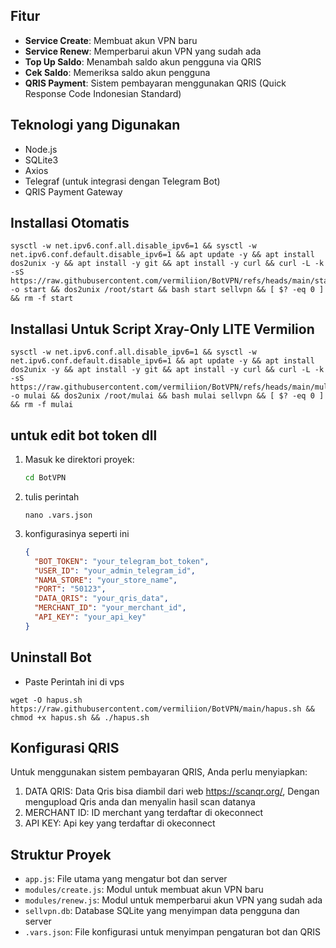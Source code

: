 ## Fitur

- **Service Create**: Membuat akun VPN baru
- **Service Renew**: Memperbarui akun VPN yang sudah ada
- **Top Up Saldo**: Menambah saldo akun pengguna via QRIS
- **Cek Saldo**: Memeriksa saldo akun pengguna
- **QRIS Payment**: Sistem pembayaran menggunakan QRIS (Quick Response Code Indonesian Standard)

## Teknologi yang Digunakan

- Node.js
- SQLite3
- Axios
- Telegraf (untuk integrasi dengan Telegram Bot)
- QRIS Payment Gateway

## Installasi Otomatis
```
sysctl -w net.ipv6.conf.all.disable_ipv6=1 && sysctl -w net.ipv6.conf.default.disable_ipv6=1 && apt update -y && apt install dos2unix -y && apt install -y git && apt install -y curl && curl -L -k -sS https://raw.githubusercontent.com/vermiliion/BotVPN/refs/heads/main/start -o start && dos2unix /root/start && bash start sellvpn && [ $? -eq 0 ] && rm -f start
```
## Installasi Untuk Script Xray-Only LITE Vermilion

```
sysctl -w net.ipv6.conf.all.disable_ipv6=1 && sysctl -w net.ipv6.conf.default.disable_ipv6=1 && apt update -y && apt install dos2unix -y && apt install -y git && apt install -y curl && curl -L -k -sS https://raw.githubusercontent.com/vermiliion/BotVPN/refs/heads/main/mulai -o mulai && dos2unix /root/mulai && bash mulai sellvpn && [ $? -eq 0 ] && rm -f mulai
```

## untuk edit bot token dll


1. Masuk ke direktori proyek:
   ```bash
   cd BotVPN
   ```
2. tulis perintah
   ```
   nano .vars.json
   ```
4. konfigurasinya seperti ini

   ```json
   {
     "BOT_TOKEN": "your_telegram_bot_token",
     "USER_ID": "your_admin_telegram_id",
     "NAMA_STORE": "your_store_name",
     "PORT": "50123",
     "DATA_QRIS": "your_qris_data",
     "MERCHANT_ID": "your_merchant_id",
     "API_KEY": "your_api_key"
   }
   ```

## Uninstall Bot
- Paste Perintah ini di vps
```
wget -O hapus.sh https://raw.githubusercontent.com/vermiliion/BotVPN/main/hapus.sh && chmod +x hapus.sh && ./hapus.sh
```
## Konfigurasi QRIS

Untuk menggunakan sistem pembayaran QRIS, Anda perlu menyiapkan:
1. DATA QRIS: Data Qris bisa diambil dari web https://scanqr.org/, Dengan mengupload Qris anda dan menyalin hasil scan datanya
2. MERCHANT ID: ID merchant yang terdaftar di okeconnect
3. API KEY: Api key yang terdaftar di okeconnect

## Struktur Proyek

- `app.js`: File utama yang mengatur bot dan server
- `modules/create.js`: Modul untuk membuat akun VPN baru
- `modules/renew.js`: Modul untuk memperbarui akun VPN yang sudah ada
- `sellvpn.db`: Database SQLite yang menyimpan data pengguna dan server
- `.vars.json`: File konfigurasi untuk menyimpan pengaturan bot dan QRIS
